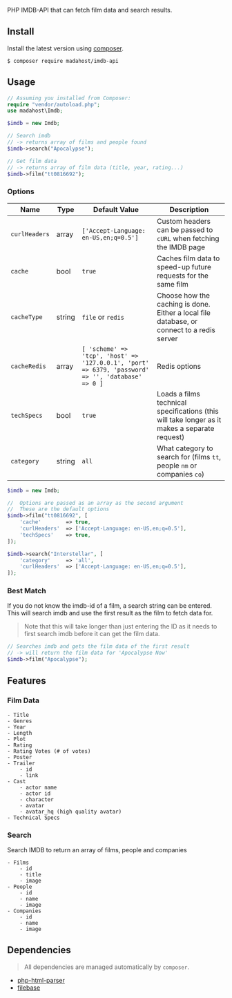 PHP IMDB-API that can fetch film data and search results.

## Install

Install the latest version using [composer](https://getcomposer.org/).

```
$ composer require madahost/imdb-api
```

## Usage

```php
// Assuming you installed from Composer:
require "vendor/autoload.php";
use madahost\Imdb;

$imdb = new Imdb;

// Search imdb
// -> returns array of films and people found
$imdb->search("Apocalypse");

// Get film data
// -> returns array of film data (title, year, rating...)
$imdb->film("tt0816692");
```

### Options

| Name          | Type   | Default Value                                                                                     | Description                                                                                   |
| ------------- | ------ | ------------------------------------------------------------------------------------------------- | --------------------------------------------------------------------------------------------- |
| `curlHeaders` | array  | `['Accept-Language: en-US,en;q=0.5']`                                                             | Custom headers can be passed to `cURL` when fetching the IMDB page                            |
| `cache`       | bool   | `true`                                                                                            | Caches film data to speed-up future requests for the same film                                |
| `cacheType`   | string | `file` or `redis`                                                                                 | Choose how the caching is done. Either a local file database, or connect to a redis server    |
| `cacheRedis`  | array  | `[ 'scheme' => 'tcp', 'host' => '127.0.0.1', 'port' => 6379, 'password' => '', 'database' => 0 ]` | Redis options                                                                                 |
| `techSpecs`   | bool   | `true`                                                                                            | Loads a films technical specifications (this will take longer as it makes a separate request) |
| `category`    | string | `all`                                                                                             | What category to search for (films `tt`, people `nm` or companies `co`)                       |

```php
$imdb = new Imdb;

//  Options are passed as an array as the second argument
//  These are the default options
$imdb->film("tt0816692", [
    'cache'        => true,
    'curlHeaders'  => ['Accept-Language: en-US,en;q=0.5'],
    'techSpecs'    => true,
]);

$imdb->search("Interstellar", [
    'category'     => 'all',
    'curlHeaders'  => ['Accept-Language: en-US,en;q=0.5'],
]);
```

### Best Match

If you do not know the imdb-id of a film, a search string can be entered. This will search imdb and use the first result as the film to fetch data for.

> Note that this will take longer than just entering the ID as it needs to first search imdb before it can get the film data.

```php
// Searches imdb and gets the film data of the first result
// -> will return the film data for 'Apocalypse Now'
$imdb->film("Apocalypse");
```

## Features

### Film Data

```
- Title
- Genres
- Year
- Length
- Plot
- Rating
- Rating Votes (# of votes)
- Poster
- Trailer
    - id
    - link
- Cast
    - actor name
    - actor id
    - character
    - avatar
    - avatar_hq (high quality avatar)
- Technical Specs
```

### Search

Search IMDB to return an array of films, people and companies

```
- Films
    - id
    - title
    - image
- People
    - id
    - name
    - image
- Companies
    - id
    - name
    - image
```

## Dependencies

> All dependencies are managed automatically by `composer`.

-   [php-html-parser](https://github.com/paquettg/php-html-parser)
-   [filebase](https://github.com/tmarois/Filebase)
